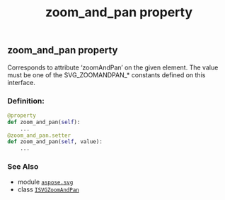 ﻿---
title: zoom_and_pan property
second_title: Aspose.SVG for Python via .NET API References
description: 
type: docs
weight: 30
url: /python-net/aspose.svg/isvgzoomandpan/zoom_and_pan/
is_root: false
---

## zoom_and_pan property


Corresponds to attribute ‘zoomAndPan’ on the given element. The value must be one of the SVG_ZOOMANDPAN_* constants defined on this interface.
### Definition:
```python
@property
def zoom_and_pan(self):
    ...
@zoom_and_pan.setter
def zoom_and_pan(self, value):
    ...
```

### See Also
* module [`aspose.svg`](../../)
* class [`ISVGZoomAndPan`](/svg/python-net/aspose.svg/isvgzoomandpan)
